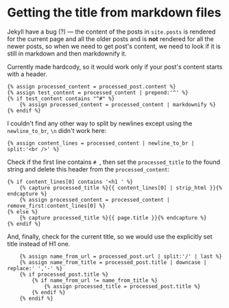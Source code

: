 # Getting the title from markdown files

Jekyll have a bug (?) — the content of the posts in `site.posts` is rendered for the current page and all the older posts and is **not** rendered for all the newer posts, so when we need to get post's content, we need to look if it is still in markdown and then markdownify it.

Currently made hardcody, so it would work only if your post's content starts with a header.

``` django
{% assign processed_content = processed_post.content %}
{% assign test_content = processed_content | prepend:'^' %}
{% if test_content contains "^#" %}
    {% assign processed_content = processed_content | markdownify %}
{% endif %}
```

I couldn't find any other way to split by newlines except using the `newline_to_br`, `\n` didn't work here:

``` django
{% assign content_lines = processed_content | newline_to_br | split:'<br />' %}
```

Check if the first line contains `# `, then set the `processed_title` to the found string and delete this header from the `processed_content`:

``` django
{% if content_lines[0] contains '<h1 ' %}
    {% capture processed_title %}{{ content_lines[0] | strip_html }}{% endcapture %}
    {% assign processed_content = processed_content | remove_first:content_lines[0] %}
{% else %}
    {% capture processed_title %}{{ page.title }}{% endcapture %}
{% endif %}
```

And, finally, check for the current title, so we would use the explicitly set title instead of H1 one.

``` django
    {% assign name_from_url = processed_post.url | split:'/' | last %}
    {% assign name_from_title = processed_post.title | downcase | replace:' ','-' %}
    {% if processed_post.title %}
        {% if name_from_url != name_from_title %}
            {% assign processed_title = processed_post.title %}
        {% endif %}
    {% endif %}
```
